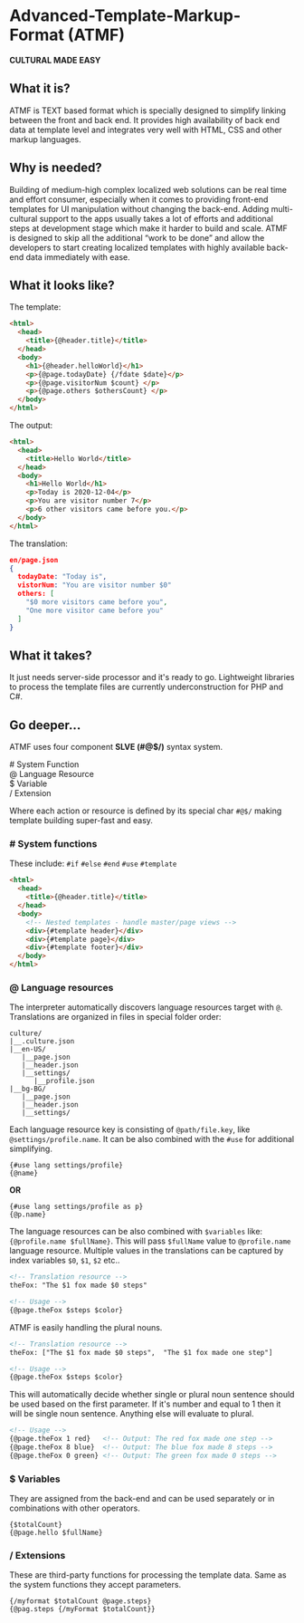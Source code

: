 # Advanced-Template-Markup-Format (ATMF)
__CULTURAL MADE EASY__

## What it is?
ATMF is TEXT based format which is specially designed to simplify linking between the front and back end. It provides high availability of back end data at template level and integrates very well with HTML, CSS and other markup languages.


## Why is needed?
Building of medium-high complex localized web solutions can be real time and effort consumer, especially when it comes to providing front-end templates for UI manipulation without changing the back-end. Adding multi-cultural support to the apps usually takes a lot of efforts and additional steps at development stage which make it harder to build and scale. ATMF is designed to skip all the additional “work to be done” and allow the developers to start creating localized templates with highly available back-end data immediately with ease.


## What it looks like?
The template:
```html
<html>
  <head>
    <title>{@header.title}</title>
  </head>
  <body>
    <h1>{@header.helloWorld}</h1>
    <p>{@page.todayDate} {/fdate $date}</p>
    <p>{@page.visitorNum $count} </p>
    <p>{@page.others $othersCount} </p>
  </body>
</html>
```

The output:
```html
<html>
  <head>
    <title>Hello World</title>
  </head>
  <body>
    <h1>Hello World</h1>
    <p>Today is 2020-12-04</p>
    <p>You are visitor number 7</p>
    <p>6 other visitors came before you.</p>
  </body>
</html>
```

The translation:<br>
```json
en/page.json
{
  todayDate: "Today is",
  vistorNum: "You are visitor number $0"
  others: [
    "$0 more visitors came before you", 
    "One more visitor came before you"
  ]
}

```

## What it takes?
It just needs server-side processor and it's ready to go. Lightweight libraries to process the template files are currently underconstruction for PHP and C#.

## Go deeper...
ATMF uses four component __SLVE (#@$/)__ syntax system.

\#   System Function<br>
@    Language Resource<br>
$    Variable<br>
/    Extension<br>

Where each action or resource is defined by its special char ``#@$/`` making template building super-fast and easy.


### \# System functions
These include: ``#if`` ``#else`` ``#end`` ``#use`` ``#template``

```html
<html>
  <head>
    <title>{@header.title}</title>
  </head>
  <body>
    <!-- Nested templates - handle master/page views -->
    <div>{#template header}</div>
    <div>{#template page}</div>
    <div>{#template footer}</div>
  </body>
</html>
```

### @ Language resources
The interpreter automatically discovers language resources target with ``@``. Translations are organized in files in special folder order:

```
culture/
|__.culture.json
|__en-US/
   |__page.json
   |__header.json
   |__settings/
      |__profile.json
|__bg-BG/
   |__page.json
   |__header.json
   |__settings/
```

Each language resource key is consisting of ``@path/file.key``, like ``@settings/profile.name``. It can be also combined with the ``#use`` for additional simplifying.

```
{#use lang settings/profile}
{@name}
```
__OR__
```
{#use lang settings/profile as p}
{@p.name}
```

The language resources can be also combined with ``$variables`` like: ``{@profile.name $fullName}``. This will pass ``$fullName`` value to ``@profile.name`` language resource. Multiple values in the translations can be captured by index variables ``$0``, ``$1``, ``$2`` etc..

```html
<!-- Translation resource -->
theFox: "The $1 fox made $0 steps" 

<!-- Usage -->
{@page.theFox $steps $color}
```

ATMF is easily handling the plural nouns.

```html
<!-- Translation resource -->
theFox: ["The $1 fox made $0 steps",  "The $1 fox made one step"]

<!-- Usage -->
{@page.theFox $steps $color}
```

This will automatically decide whether single or plural noun sentence should be used based on the first parameter. If it's number and equal to 1 then it will be single noun sentence. Anything else will evaluate to plural.

```html
<!-- Usage -->
{@page.theFox 1 red}   <!-- Output: The red fox made one step -->
{@page.theFox 8 blue}  <!-- Output: The blue fox made 8 steps -->
{@page.theFox 0 green} <!-- Output: The green fox made 0 steps -->
```

### $ Variables
They are assigned from the back-end and can be used separately or in combinations with other operators.

```
{$totalCount}
{@page.hello $fullName}
```

### / Extensions
These are third-party functions for processing the template data. Same as the system functions they accept parameters.

```
{/myformat $totalCount @page.steps}
{@pag.steps {/myFormat $totalCount}}
```



